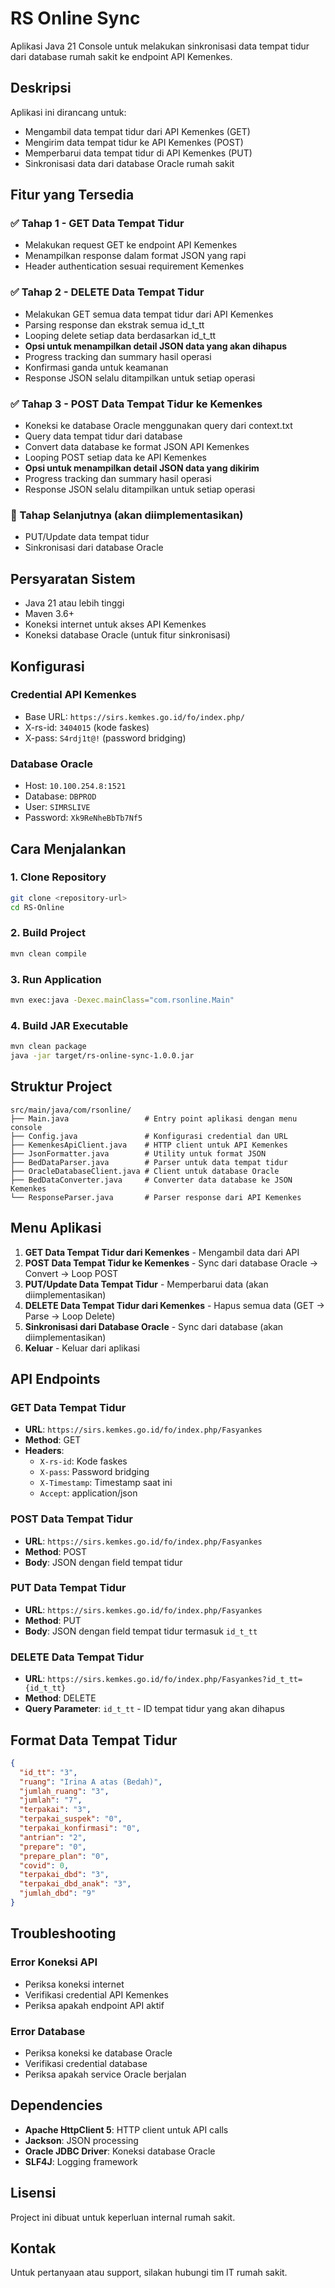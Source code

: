 # RS Online Sync

Aplikasi Java 21 Console untuk melakukan sinkronisasi data tempat tidur dari database rumah sakit ke endpoint API Kemenkes.

## Deskripsi

Aplikasi ini dirancang untuk:
- Mengambil data tempat tidur dari API Kemenkes (GET)
- Mengirim data tempat tidur ke API Kemenkes (POST)
- Memperbarui data tempat tidur di API Kemenkes (PUT)
- Sinkronisasi data dari database Oracle rumah sakit

## Fitur yang Tersedia

### ✅ Tahap 1 - GET Data Tempat Tidur
- Melakukan request GET ke endpoint API Kemenkes
- Menampilkan response dalam format JSON yang rapi
- Header authentication sesuai requirement Kemenkes

### ✅ Tahap 2 - DELETE Data Tempat Tidur
- Melakukan GET semua data tempat tidur dari API Kemenkes
- Parsing response dan ekstrak semua id_t_tt
- Looping delete setiap data berdasarkan id_t_tt
- **Opsi untuk menampilkan detail JSON data yang akan dihapus**
- Progress tracking dan summary hasil operasi
- Konfirmasi ganda untuk keamanan
- Response JSON selalu ditampilkan untuk setiap operasi

### ✅ Tahap 3 - POST Data Tempat Tidur ke Kemenkes
- Koneksi ke database Oracle menggunakan query dari context.txt
- Query data tempat tidur dari database
- Convert data database ke format JSON API Kemenkes
- Looping POST setiap data ke API Kemenkes
- **Opsi untuk menampilkan detail JSON data yang dikirim**
- Progress tracking dan summary hasil operasi
- Response JSON selalu ditampilkan untuk setiap operasi

### 🔄 Tahap Selanjutnya (akan diimplementasikan)
- PUT/Update data tempat tidur
- Sinkronisasi dari database Oracle

## Persyaratan Sistem

- Java 21 atau lebih tinggi
- Maven 3.6+
- Koneksi internet untuk akses API Kemenkes
- Koneksi database Oracle (untuk fitur sinkronisasi)

## Konfigurasi

### Credential API Kemenkes
- Base URL: `https://sirs.kemkes.go.id/fo/index.php/`
- X-rs-id: `3404015` (kode faskes)
- X-pass: `S4rdj1t@!` (password bridging)

### Database Oracle
- Host: `10.100.254.8:1521`
- Database: `DBPROD`
- User: `SIMRSLIVE`
- Password: `Xk9ReNheBbTb7Nf5`

## Cara Menjalankan

### 1. Clone Repository
```bash
git clone <repository-url>
cd RS-Online
```

### 2. Build Project
```bash
mvn clean compile
```

### 3. Run Application
```bash
mvn exec:java -Dexec.mainClass="com.rsonline.Main"
```

### 4. Build JAR Executable
```bash
mvn clean package
java -jar target/rs-online-sync-1.0.0.jar
```

## Struktur Project

```
src/main/java/com/rsonline/
├── Main.java                 # Entry point aplikasi dengan menu console
├── Config.java               # Konfigurasi credential dan URL
├── KemenkesApiClient.java    # HTTP client untuk API Kemenkes
├── JsonFormatter.java        # Utility untuk format JSON
├── BedDataParser.java        # Parser untuk data tempat tidur
├── OracleDatabaseClient.java # Client untuk database Oracle
├── BedDataConverter.java     # Converter data database ke JSON Kemenkes
└── ResponseParser.java       # Parser response dari API Kemenkes
```

## Menu Aplikasi

1. **GET Data Tempat Tidur dari Kemenkes** - Mengambil data dari API
2. **POST Data Tempat Tidur ke Kemenkes** - Sync dari database Oracle → Convert → Loop POST
3. **PUT/Update Data Tempat Tidur** - Memperbarui data (akan diimplementasikan)
4. **DELETE Data Tempat Tidur dari Kemenkes** - Hapus semua data (GET → Parse → Loop Delete)
5. **Sinkronisasi dari Database Oracle** - Sync dari database (akan diimplementasikan)
6. **Keluar** - Keluar dari aplikasi

## API Endpoints

### GET Data Tempat Tidur
- **URL**: `https://sirs.kemkes.go.id/fo/index.php/Fasyankes`
- **Method**: GET
- **Headers**:
  - `X-rs-id`: Kode faskes
  - `X-pass`: Password bridging
  - `X-Timestamp`: Timestamp saat ini
  - `Accept`: application/json

### POST Data Tempat Tidur
- **URL**: `https://sirs.kemkes.go.id/fo/index.php/Fasyankes`
- **Method**: POST
- **Body**: JSON dengan field tempat tidur

### PUT Data Tempat Tidur
- **URL**: `https://sirs.kemkes.go.id/fo/index.php/Fasyankes`
- **Method**: PUT
- **Body**: JSON dengan field tempat tidur termasuk `id_t_tt`

### DELETE Data Tempat Tidur
- **URL**: `https://sirs.kemkes.go.id/fo/index.php/Fasyankes?id_t_tt={id_t_tt}`
- **Method**: DELETE
- **Query Parameter**: `id_t_tt` - ID tempat tidur yang akan dihapus

## Format Data Tempat Tidur

```json
{
  "id_tt": "3",
  "ruang": "Irina A atas (Bedah)",
  "jumlah_ruang": "3",
  "jumlah": "7",
  "terpakai": "3",
  "terpakai_suspek": "0",
  "terpakai_konfirmasi": "0",
  "antrian": "2",
  "prepare": "0",
  "prepare_plan": "0",
  "covid": 0,
  "terpakai_dbd": "3",
  "terpakai_dbd_anak": "3",
  "jumlah_dbd": "9"
}
```

## Troubleshooting

### Error Koneksi API
- Periksa koneksi internet
- Verifikasi credential API Kemenkes
- Periksa apakah endpoint API aktif

### Error Database
- Periksa koneksi ke database Oracle
- Verifikasi credential database
- Periksa apakah service Oracle berjalan

## Dependencies

- **Apache HttpClient 5**: HTTP client untuk API calls
- **Jackson**: JSON processing
- **Oracle JDBC Driver**: Koneksi database Oracle
- **SLF4J**: Logging framework

## Lisensi

Project ini dibuat untuk keperluan internal rumah sakit.

## Kontak

Untuk pertanyaan atau support, silakan hubungi tim IT rumah sakit.
